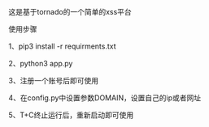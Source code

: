 这是基于tornado的一个简单的xss平台

使用步骤

1、pip3 install -r requirments.txt

2、python3 app.py

3、注册一个账号后即可使用

4、在config.py中设置参数DOMAIN，设置自己的ip或者网址

5、T+C终止运行后，重新启动即可使用
